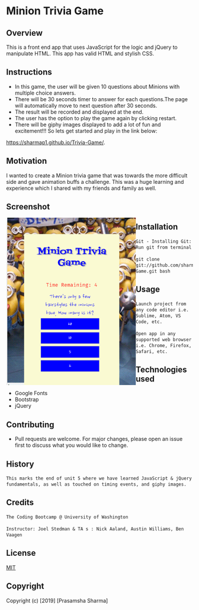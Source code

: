 # Minion Trivia Game
## Overview
This is a front end app that uses JavaScript for the logic and jQuery to manipulate HTML. This app has valid HTML and stylish CSS.

## Instructions
* In this game, the user will be given 10 questions about Minions with multiple choice answers.
* There will be 30 seconds timer to answer for each questions.The page will automatically move to next question after 30 seconds.
* The result will be recorded and displayed at the end.
* The user has the option to play the game again by clicking restart.
* There will be giphy images displayed to add a lot of fun and excitement!!! So lets get started and play in the link below: 

https://sharmap1.github.io/Trivia-Game/.

## Motivation
I wanted to create a Minion trivia game that was towards the more difficult side and gave animation buffs a challenge. This was a huge learning and experience which I shared with my friends and family as well.
 
## Screenshot
<img src="assets/images/screenshot.png" width="350" height="450" align="left"> 

## Installation
```
Git - Installing Git: Run git from terminal

git clone git://github.com/sharmap1/Trivia-Game.git bash

```

## Usage
```
Launch project from any code editor i.e. Sublime, Atom, VS Code, etc.

Open app in any supported web browser i.e. Chrome, Firefox, Safari, etc.
```
## Technologies used
* Google Fonts
* Bootstrap
* jQuery

## Contributing

* Pull requests are welcome. For major changes, please open an issue first 
to discuss what you would like to change.


## History
```
This marks the end of unit 5 where we have learned JavaScript & jQuery 
fundamentals, as well as touched on timing events, and giphy images.
```
## Credits
```
The Coding Bootcamp @ University of Washington

Instructor: Joel Stedman & TA s : Nick Aaland, Austin Williams, Ben Vaagen
```

## License
[MIT](https://choosealicense.com/licenses/mit/)

## Copyright
Copyright (c) [2019] [Prasamsha Sharma]